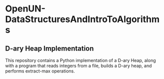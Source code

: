 # OpenUN-DataStructuresAndIntroToAlgorithms

## D-ary Heap Implementation
              
This repository contains a Python implementation of a D-ary Heap, along with a program that reads integers from a file, builds a D-ary heap, and performs extract-max operations.